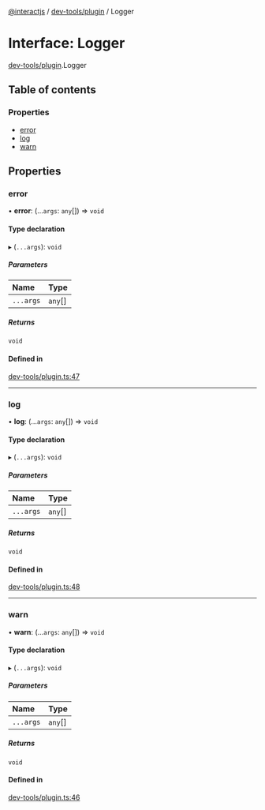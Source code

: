 [@interactjs](../README.md) / [dev-tools/plugin](../modules/dev_tools_plugin.md) / Logger

# Interface: Logger

[dev-tools/plugin](../modules/dev_tools_plugin.md).Logger

## Table of contents

### Properties

- [error](dev_tools_plugin.Logger.md#error)
- [log](dev_tools_plugin.Logger.md#log)
- [warn](dev_tools_plugin.Logger.md#warn)

## Properties

### error

• **error**: (...`args`: `any`[]) => `void`

#### Type declaration

▸ (`...args`): `void`

##### Parameters

| Name | Type |
| :------ | :------ |
| `...args` | `any`[] |

##### Returns

`void`

#### Defined in

[dev-tools/plugin.ts:47](https://github.com/taye/interact.js/blob/5ca9fe72/packages/@interactjs/dev-tools/plugin.ts#L47)

___

### log

• **log**: (...`args`: `any`[]) => `void`

#### Type declaration

▸ (`...args`): `void`

##### Parameters

| Name | Type |
| :------ | :------ |
| `...args` | `any`[] |

##### Returns

`void`

#### Defined in

[dev-tools/plugin.ts:48](https://github.com/taye/interact.js/blob/5ca9fe72/packages/@interactjs/dev-tools/plugin.ts#L48)

___

### warn

• **warn**: (...`args`: `any`[]) => `void`

#### Type declaration

▸ (`...args`): `void`

##### Parameters

| Name | Type |
| :------ | :------ |
| `...args` | `any`[] |

##### Returns

`void`

#### Defined in

[dev-tools/plugin.ts:46](https://github.com/taye/interact.js/blob/5ca9fe72/packages/@interactjs/dev-tools/plugin.ts#L46)

